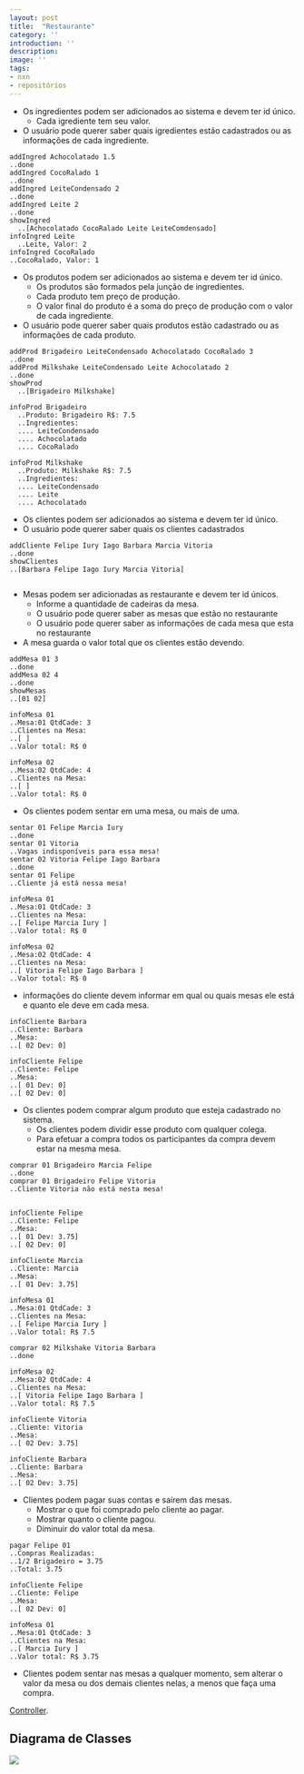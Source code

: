 ```yaml
---
layout: post
title:  "Restaurante"
category: ''
introduction: ''
description:
image: ''
tags:
- nxn
- repositórios
---
```


- Os ingredientes podem ser adicionados ao sistema e devem ter id único.
    - Cada igrediente tem seu valor.
- O usuário pode querer saber quais igredientes estão cadastrados ou as informações de cada ingrediente.


```
addIngred Achocolatado 1.5
..done
addIngred CocoRalado 1
..done
addIngred LeiteCondensado 2
..done
addIngred Leite 2
..done
showIngred
  ..[Achocolatado CocoRalado Leite LeiteComdensado]
infoIngred Leite
  ..Leite, Valor: 2
infoIngred CocoRalado
..CocoRalado, Valor: 1
```
- Os produtos podem ser adicionados ao sistema e devem ter id único.
    - Os produtos são formados pela junção de ingredientes.
    - Cada produto tem preço de produção.
    - O valor final do produto é a soma do preço de produção com o valor de cada ingrediente.
- O usuário pode querer saber quais produtos estão cadastrado ou as informações de cada produto.

```
addProd Brigadeiro LeiteCondensado Achocolatado CocoRalado 3
..done
addProd Milkshake LeiteCondensado Leite Achocolatado 2
..done
showProd
  ..[Brigadeiro Milkshake]

infoProd Brigadeiro
  ..Produto: Brigadeiro R$: 7.5
  ..Ingredientes:
  .... LeiteCondensado
  .... Achocolatado
  .... CocoRalado

infoProd Milkshake
  ..Produto: Milkshake R$: 7.5
  ..Ingredientes:
  .... LeiteCondensado
  .... Leite
  .... Achocolatado

```
- Os clientes podem ser adicionados ao sistema e devem ter id único.
- O usuário pode querer saber quais os clientes cadastrados

```
addCliente Felipe Iury Iago Barbara Marcia Vitoria
..done
showClientes
..[Barbara Felipe Iago Iury Marcia Vitoria]


```
- Mesas podem ser adicionadas as restaurante e devem ter id únicos.
  - Informe a quantidade de cadeiras da mesa.
  - O usuário pode querer saber as mesas que estão no restaurante
  - O usuário pode querer saber as informações de cada mesa que esta no restaurante
- A mesa guarda o valor total que os clientes estão devendo.

```
addMesa 01 3
..done
addMesa 02 4
..done
showMesas
..[01 02]

infoMesa 01
..Mesa:01 QtdCade: 3
..Clientes na Mesa:
..[ ]
..Valor total: R$ 0

infoMesa 02
..Mesa:02 QtdCade: 4
..Clientes na Mesa:
..[ ]
..Valor total: R$ 0

```
- Os clientes podem sentar em uma mesa, ou mais de uma.

```
sentar 01 Felipe Marcia Iury
..done
sentar 01 Vitoria
..Vagas indisponíveis para essa mesa!
sentar 02 Vitoria Felipe Iago Barbara
..done
sentar 01 Felipe
..Cliente já está nessa mesa!

infoMesa 01
..Mesa:01 QtdCade: 3
..Clientes na Mesa:
..[ Felipe Marcia Iury ]
..Valor total: R$ 0

infoMesa 02
..Mesa:02 QtdCade: 4
..Clientes na Mesa:
..[ Vitoria Felipe Iago Barbara ]
..Valor total: R$ 0

```
- informações do cliente devem informar em qual ou quais mesas ele está e quanto ele deve em cada mesa.

```
infoCliente Barbara
..Cliente: Barbara
..Mesa:
..[ 02 Dev: 0]

infoCliente Felipe
..Cliente: Felipe
..Mesa:
..[ 01 Dev: 0]
..[ 02 Dev: 0]

```
- Os clientes podem comprar algum produto que esteja cadastrado no sistema.
  - Os clientes podem dividir esse produto com qualquer colega.
  - Para efetuar a compra todos os participantes da compra devem estar na mesma mesa.

```
comprar 01 Brigadeiro Marcia Felipe
..done
comprar 01 Brigadeiro Felipe Vitoria
..Cliente Vitoria não está nesta mesa!


infoCliente Felipe
..Cliente: Felipe
..Mesa:
..[ 01 Dev: 3.75]
..[ 02 Dev: 0]

infoCliente Marcia
..Cliente: Marcia
..Mesa:
..[ 01 Dev: 3.75]

infoMesa 01
..Mesa:01 QtdCade: 3
..Clientes na Mesa:
..[ Felipe Marcia Iury ]
..Valor total: R$ 7.5

comprar 02 Milkshake Vitoria Barbara
..done

infoMesa 02
..Mesa:02 QtdCade: 4
..Clientes na Mesa:
..[ Vitoria Felipe Iago Barbara ]
..Valor total: R$ 7.5

infoCliente Vitoria
..Cliente: Vitoria
..Mesa:
..[ 02 Dev: 3.75]

infoCliente Barbara
..Cliente: Barbara
..Mesa:
..[ 02 Dev: 3.75]

```

- Clientes podem pagar suas contas e saírem das mesas.
  - Mostrar o que foi comprado pelo cliente ao pagar.
  - Mostrar quanto o cliente pagou.
  - Diminuir do valor total da mesa.

```
pagar Felipe 01
..Compras Realizadas:
..1/2 Brigadeiro = 3.75
..Total: 3.75

infoCliente Felipe
..Cliente: Felipe
..Mesa:
..[ 02 Dev: 0]

infoMesa 01
..Mesa:01 QtdCade: 3
..Clientes na Mesa:
..[ Marcia Iury ]
..Valor total: R$ 3.75

```
- Clientes podem sentar nas mesas a qualquer momento, sem alterar o valor da mesa ou dos demais clientes nelas, a menos que faça uma compra.

[Controller](https://github.com/felipesilva543/POO_2017_2/blob/master/Restaurante/GuiaDescRest.md).

## Diagrama de Classes

![](/assets/whatsapp_v2/diagrama.png)
